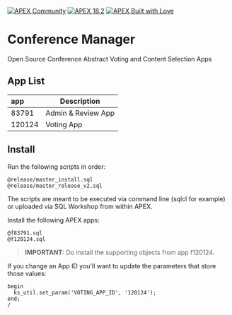 [![APEX Community](https://cdn.rawgit.com/Dani3lSun/apex-github-badges/78c5adbe/badges/apex-community-badge.svg)](https://github.com/Dani3lSun/apex-github-badges) [![APEX 18.2](https://cdn.rawgit.com/Dani3lSun/apex-github-badges/2fee47b7/badges/apex-18_2-badge.svg)](https://github.com/Dani3lSun/apex-github-badges) [![APEX Built with Love](https://cdn.rawgit.com/Dani3lSun/apex-github-badges/7919f913/badges/apex-love-badge.svg)](https://github.com/Dani3lSun/apex-github-badges)

# Conference Manager
Open Source Conference Abstract Voting and Content Selection Apps

## App List

| app | Description |
|:-|--|
| 83791 | Admin & Review App |
| 120124 | Voting App |

## Install

Run the following scripts in order:
```
@release/master_install.sql
@release/master_release_v2.sql
```


The scripts are meant to be executed via command line (sqlcl for example) or uploaded via SQL Workshop from within APEX.

Install the following APEX apps:
```
@f83791.sql
@f120124.sql
```

> **IMPORTANT:** Do install the supporting objects from app f120124.

If you change an App ID you'll want to update the parameters that store those values: 

```
begin
  ks_util.set_param('VOTING_APP_ID', '120124');
end;
/
```



